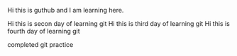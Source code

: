 Hi this is guthub and I am learning here.

Hi this is secon day of learning git
Hi this is third day of learning git
Hi this is fourth day of learning git

completed git practice
